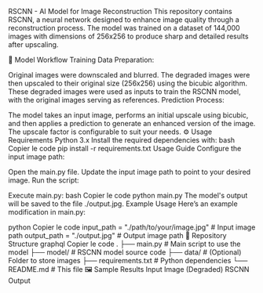 RSCNN - AI Model for Image Reconstruction
This repository contains RSCNN, a neural network designed to enhance image quality through a reconstruction process. The model was trained on a dataset of 144,000 images with dimensions of 256x256 to produce sharp and detailed results after upscaling.

🧠 Model Workflow
Training Data Preparation:

Original images were downscaled and blurred.
The degraded images were then upscaled to their original size (256x256) using the bicubic algorithm.
These degraded images were used as inputs to train the RSCNN model, with the original images serving as references.
Prediction Process:

The model takes an input image, performs an initial upscale using bicubic, and then applies a prediction to generate an enhanced version of the image.
The upscale factor is configurable to suit your needs.
⚙️ Usage
Requirements
Python 3.x
Install the required dependencies with:
bash
Copier le code
pip install -r requirements.txt
Usage Guide
Configure the input image path:

Open the main.py file.
Update the input image path to point to your desired image.
Run the script:

Execute main.py:
bash
Copier le code
python main.py
The model's output will be saved to the file ./output.jpg.
Example Usage
Here’s an example modification in main.py:

python
Copier le code
input_path = "./path/to/your/image.jpg"  # Input image path
output_path = "./output.jpg"            # Output image path
📂 Repository Structure
graphql
Copier le code
.
├── main.py                 # Main script to use the model
├── model/                  # RSCNN model source code
├── data/                   # (Optional) Folder to store images
├── requirements.txt        # Python dependencies
└── README.md               # This file
🖼️ Sample Results
Input Image (Degraded)	RSCNN Output
